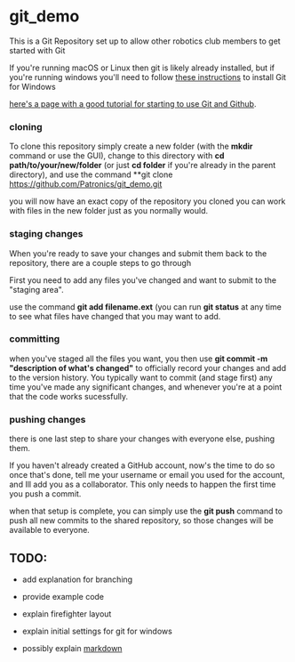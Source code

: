 # git_demo
This is a Git Repository set up to allow other robotics club members to get started with Git

If you're running macOS or Linux then git is likely already installed, but if you're running windows you'll need to follow [these instructions](windows.md) to install Git for Windows

[here's a page with a good tutorial for starting to use Git and Github](https://product.hubspot.com/blog/git-and-github-tutorial-for-beginners).


### cloning
To clone this repository simply create a new folder (with the **mkdir** command or use the GUI), 
change to this directory with **cd path/to/your/new/folder** (or just **cd folder** if you're already in the parent directory),
and use the command **git clone https://github.com/Patronics/git_demo.git

you will now have an exact copy of the repository you cloned
you can work with files in the new folder just as you normally would.

### staging changes
When you're ready to save your changes and submit them back to the repository, there are a couple steps to go through

First you need to add any files you've changed and want to submit to the "staging area".

use the command **git add filename.ext** (you can run **git status** at any time to see what files have changed that you may want to add.

### committing

when you've staged all the files you want, you then use **git commit -m "description of what's changed"** to officially record your changes and add to the version history.
You typically want to commit (and stage first) any time you've made any significant changes, and whenever you're at a point that the code works sucessfully.

### pushing changes

there is one last step to share your changes with everyone else, pushing them. 

If you haven't already created a GitHub account, now's the time to do so
once that's done, tell me your username or email you used for the account, and Ill add you as a collaborator. This only needs to happen the first time you push a commit.

when that setup is complete, you can simply use the **git push** command to push all new commits to the shared repository, so those changes will be available to everyone.


## TODO: 

* add explanation for branching

* provide example code

* explain firefighter layout

* explain initial settings for git for windows

* possibly explain [markdown](https://github.com/adam-p/markdown-here/wiki/Markdown-Cheatsheet)
